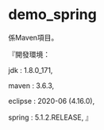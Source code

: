 # demo_spring
係Maven項目。

『開發環境：

jdk : 1.8.0_171,

maven : 3.6.3,

eclipse : 2020-06 (4.16.0),

spring : 5.1.2.RELEASE,
』
